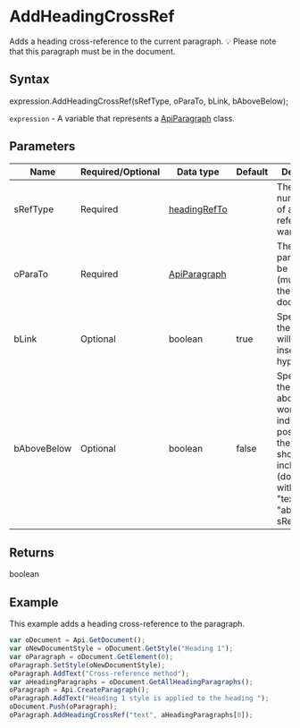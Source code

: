 # AddHeadingCrossRef

Adds a heading cross-reference to the current paragraph.💡 Please note that this paragraph must be in the document.

## Syntax

expression.AddHeadingCrossRef(sRefType, oParaTo, bLink, bAboveBelow);

`expression` - A variable that represents a [ApiParagraph](../ApiParagraph.md) class.

## Parameters

| **Name** | **Required/Optional** | **Data type** | **Default** | **Description** |
| ------------- | ------------- | ------------- | ------------- | ------------- |
| sRefType | Required | [headingRefTo](../../Enumeration/headingRefTo.md) |  | The text or numeric value of a heading reference you want to insert. |
| oParaTo | Required | [ApiParagraph](../../ApiParagraph/ApiParagraph.md) |  | The heading paragraph to be referred to (must be in the document). |
| bLink | Optional | boolean | true | Specifies if the reference will be inserted as a hyperlink. |
| bAboveBelow | Optional | boolean | false | Specifies if the above/below words indicating the position of the reference should be included (don't used with the "text" and "aboveBelow" sRefType). |

## Returns

boolean

## Example

This example adds a heading cross-reference to the paragraph.

```javascript
var oDocument = Api.GetDocument();
var oNewDocumentStyle = oDocument.GetStyle("Heading 1");
var oParagraph = oDocument.GetElement(0);
oParagraph.SetStyle(oNewDocumentStyle);
oParagraph.AddText("Cross-reference method");
var aHeadingParagraphs = oDocument.GetAllHeadingParagraphs();
oParagraph = Api.CreateParagraph();
oParagraph.AddText("Heading 1 style is applied to the heading ");
oDocument.Push(oParagraph);
oParagraph.AddHeadingCrossRef("text", aHeadingParagraphs[0]);
```
